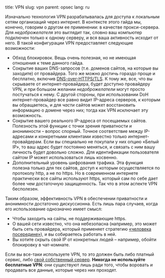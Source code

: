 title: VPN
slug: vpn
parent: opsec
lang: ru

Изначально технология VPN разрабатывалась для доступа к локальным сетям организаций через интернет. В контексте этого гайда мы, конечно, говорим о другом ее применении: в качестве прокси-сервера. Для *недоброжелателя* это выглядит так, словно ваш компьютер подключен только к одному серверу, и вся ваша активность исходит от него. В такой конфигурации VPN предоставляет следующие возможности:

- Обход блокировок. Вещь очень полезная, но не имеющая отношения к теме данного гайда.
- Сокрытие ваших DNS-запросов (т.е. доменов сайтов, на которые вы заходите) от провайдера. Того же можно достичь гораздо проще и бесплатно, включив [DNS-over-HTTPS/TLS](/pages/doh.html). К тому же, все, что вы скрываете от интернет-провайдера, будет доступно провайдеру VPN, и при большом желании *недоброжелатели* могут просто постучаться к нему. С другой стороны, при использовании DoH интернет-провайдер все равно видит IP-адреса серверов, к которым вы обращаетесь, и для *части* сайтов может восстановить информацию о домене через них; тогда как VPN исключает эту возможность.
- Сокрытие вашего реального IP-адреса от посещаемых сайтов. Полезность этой функции с точки зрения приватности и анонимности – вопрос спорный. Точное соответствие между IP-адресами и конкретными клиентами известно только интернет-провайдерам. Если вы специально не покупали у них опцию «Белый IP», то ваш адрес будет постоянно меняться, и связать с ним вашу личность будет довольно сложно. Для идентификации пользователя сайтом IP может использоваться лишь косвенно.
- Дополнительный уровень шифрования трафика. Эта функция полезна только для тех сайтов, доступ к которым осуществляется по протоколу http, а не по https. Но в современном интернете практически все сайты используют https, который сам по себе дает более чем достаточную защищенность. Так что в этом аспекте VPN бесполезен.

Таким образом, эффективность VPN в обеспечении приватности и анонимности достаточно дискуссионна. Есть лишь пара случаев, когда его использование однозначно имеет смысл:

- Чтобы заходить на сайты, не поддерживающие https.
- О вашей сети известно, что она небезопасна (например, это может быть сеть провайдера, который применяет стратегию [«человека посередине»](https://ru.wikipedia.org/wiki/Атака_посредника)), и вы собираетесь работать в ней.
- Вы хотите скрыть свой IP от конкретных людей – например, обойти блокировку в чат-комнате.

Если вы все-таки используете VPN, то это должен быть либо платный сервис, либо [свой собственный сервер](https://habr.com/ru/company/amnezia/blog/546424/). **Никогда не используйте бесплатные VPN**: они существуют лишь ради того, чтобы воровать и продавать все данные, которые через них проходят.
